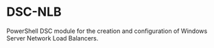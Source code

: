 # DSC-NLB
PowerShell DSC module for the creation and configuration of Windows Server Network Load Balancers.
